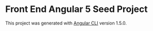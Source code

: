 # Front End Angular 5 Seed Project

This project was generated with [Angular CLI](https://github.com/angular/angular-cli) version 1.5.0.


